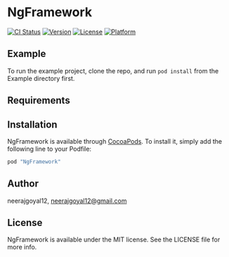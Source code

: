 # NgFramework

[![CI Status](http://img.shields.io/travis/neerajgoyal12/NgFramework.svg?style=flat)](https://travis-ci.org/neerajgoyal12/NgFramework)
[![Version](https://img.shields.io/cocoapods/v/NgFramework.svg?style=flat)](http://cocoapods.org/pods/NgFramework)
[![License](https://img.shields.io/cocoapods/l/NgFramework.svg?style=flat)](http://cocoapods.org/pods/NgFramework)
[![Platform](https://img.shields.io/cocoapods/p/NgFramework.svg?style=flat)](http://cocoapods.org/pods/NgFramework)

## Example

To run the example project, clone the repo, and run `pod install` from the Example directory first.

## Requirements

## Installation

NgFramework is available through [CocoaPods](http://cocoapods.org). To install
it, simply add the following line to your Podfile:

```ruby
pod "NgFramework"
```

## Author

neerajgoyal12, neerajgoyal12@gmail.com

## License

NgFramework is available under the MIT license. See the LICENSE file for more info.
